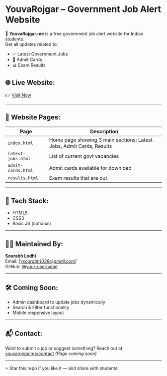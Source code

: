 # YouvaRojgar – Government Job Alert Website

🎯 **YouvaRojgar.me** is a free government job alert website for Indian students.  
Get all updates related to:

- ✅ Latest Government Jobs
- 🎫 Admit Cards
- 📊 Exam Results

## 🌐 Live Website:
👉 [Visit Now](https://youvarojgar.me)

---

## 📁 Website Pages:

| Page | Description |
|------|-------------|
| `index.html` | Home page showing 3 main sections: Latest Jobs, Admit Cards, Results |
| `latest-jobs.html` | List of current govt vacancies |
| `admit-cards.html` | Admit cards available for download |
| `results.html` | Exam results that are out |

---

## 📌 Tech Stack:

- HTML5
- CSS3
- Basic JS (optional)

---

## 🙋‍♂️ Maintained By:
**Sourabh Lodhi**  
Email: _[ysourabh1038@gmail.com]_  
GitHub: [@your-username](https://github.com/your-username)

---

## 🛠️ Coming Soon:
- Admin dashboard to update jobs dynamically
- Search & Filter functionality
- Mobile responsive layout

---

## 📬 Contact:
Want to submit a job or suggest something? Reach out at [youvarojgar.me/contact](#) _(Page coming soon)_

---

⭐ Star this repo if you like it — and share with students!
